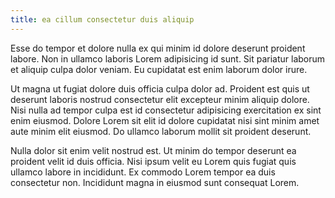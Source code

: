 ```yaml
---
title: ea cillum consectetur duis aliquip
---
```


Esse do tempor et dolore nulla ex qui minim id dolore deserunt proident labore. Non in ullamco laboris Lorem adipisicing id sunt. Sit pariatur laborum et aliquip culpa dolor veniam. Eu cupidatat est enim laborum dolor irure.

Ut magna ut fugiat dolore duis officia culpa dolor ad. Proident est quis ut deserunt laboris nostrud consectetur elit excepteur minim aliquip dolore. Nisi nulla ad tempor culpa est id consectetur adipisicing exercitation ex sint enim eiusmod. Dolore Lorem sit elit id dolore cupidatat nisi sint minim amet aute minim elit eiusmod. Do ullamco laborum mollit sit proident deserunt.

Nulla dolor sit enim velit nostrud est. Ut minim do tempor deserunt ea proident velit id duis officia. Nisi ipsum velit eu Lorem quis fugiat quis ullamco labore in incididunt. Ex commodo Lorem tempor ea duis consectetur non. Incididunt magna in eiusmod sunt consequat Lorem.